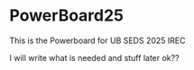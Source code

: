 # PowerBoard25
This is the Powerboard for UB SEDS 2025 IREC

I will write what is needed and stuff later ok??